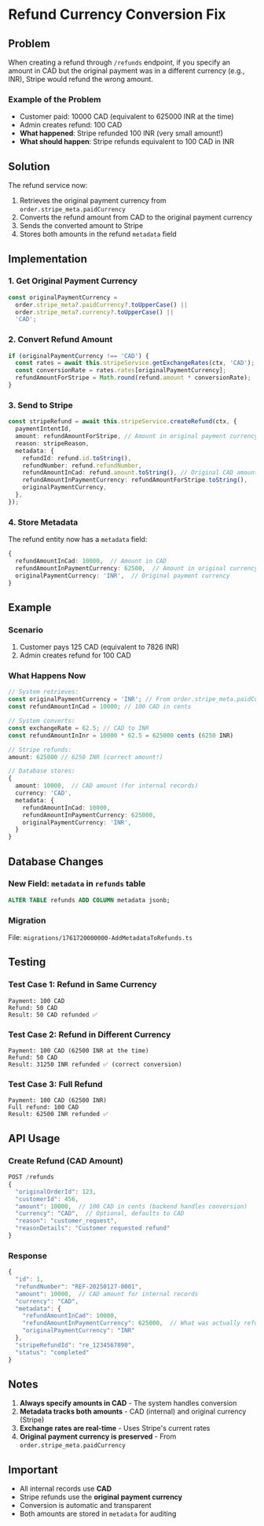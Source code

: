 # Refund Currency Conversion Fix

## Problem

When creating a refund through `/refunds` endpoint, if you specify an amount in CAD but the original payment was in a different currency (e.g., INR), Stripe would refund the wrong amount.

### Example of the Problem

- Customer paid: 10000 CAD (equivalent to 625000 INR at the time)
- Admin creates refund: 100 CAD
- **What happened**: Stripe refunded 100 INR (very small amount!)
- **What should happen**: Stripe refunds equivalent to 100 CAD in INR

## Solution

The refund service now:

1. Retrieves the original payment currency from `order.stripe_meta.paidCurrency`
2. Converts the refund amount from CAD to the original payment currency
3. Sends the converted amount to Stripe
4. Stores both amounts in the refund `metadata` field

## Implementation

### 1. Get Original Payment Currency

```typescript
const originalPaymentCurrency =
  order.stripe_meta?.paidCurrency?.toUpperCase() ||
  order.stripe_meta?.currency?.toUpperCase() ||
  'CAD';
```

### 2. Convert Refund Amount

```typescript
if (originalPaymentCurrency !== 'CAD') {
  const rates = await this.stripeService.getExchangeRates(ctx, 'CAD');
  const conversionRate = rates.rates[originalPaymentCurrency];
  refundAmountForStripe = Math.round(refund.amount * conversionRate);
}
```

### 3. Send to Stripe

```typescript
const stripeRefund = await this.stripeService.createRefund(ctx, {
  paymentIntentId,
  amount: refundAmountForStripe, // Amount in original payment currency
  reason: stripeReason,
  metadata: {
    refundId: refund.id.toString(),
    refundNumber: refund.refundNumber,
    refundAmountInCad: refund.amount.toString(), // Original CAD amount
    refundAmountInPaymentCurrency: refundAmountForStripe.toString(),
    originalPaymentCurrency,
  },
});
```

### 4. Store Metadata

The refund entity now has a `metadata` field:

```typescript
{
  refundAmountInCad: 10000,  // Amount in CAD
  refundAmountInPaymentCurrency: 62500,  // Amount in original currency
  originalPaymentCurrency: 'INR',  // Original payment currency
}
```

## Example

### Scenario

1. Customer pays 125 CAD (equivalent to 7826 INR)
2. Admin creates refund for 100 CAD

### What Happens Now

```typescript
// System retrieves:
const originalPaymentCurrency = 'INR'; // From order.stripe_meta.paidCurrency
const refundAmountInCad = 10000; // 100 CAD in cents

// System converts:
const exchangeRate = 62.5; // CAD to INR
const refundAmountInInr = 10000 * 62.5 = 625000 cents (6250 INR)

// Stripe refunds:
amount: 625000 // 6250 INR (correct amount!)

// Database stores:
{
  amount: 10000,  // CAD amount (for internal records)
  currency: 'CAD',
  metadata: {
    refundAmountInCad: 10000,
    refundAmountInPaymentCurrency: 625000,
    originalPaymentCurrency: 'INR',
  }
}
```

## Database Changes

### New Field: `metadata` in `refunds` table

```sql
ALTER TABLE refunds ADD COLUMN metadata jsonb;
```

### Migration

File: `migrations/1761720000000-AddMetadataToRefunds.ts`

## Testing

### Test Case 1: Refund in Same Currency

```
Payment: 100 CAD
Refund: 50 CAD
Result: 50 CAD refunded ✅
```

### Test Case 2: Refund in Different Currency

```
Payment: 100 CAD (62500 INR at the time)
Refund: 50 CAD
Result: 31250 INR refunded ✅ (correct conversion)
```

### Test Case 3: Full Refund

```
Payment: 100 CAD (62500 INR)
Full refund: 100 CAD
Result: 62500 INR refunded ✅
```

## API Usage

### Create Refund (CAD Amount)

```typescript
POST /refunds
{
  "originalOrderId": 123,
  "customerId": 456,
  "amount": 10000,  // 100 CAD in cents (backend handles conversion)
  "currency": "CAD",  // Optional, defaults to CAD
  "reason": "customer_request",
  "reasonDetails": "Customer requested refund"
}
```

### Response

```typescript
{
  "id": 1,
  "refundNumber": "REF-20250127-0001",
  "amount": 10000,  // CAD amount for internal records
  "currency": "CAD",
  "metadata": {
    "refundAmountInCad": 10000,
    "refundAmountInPaymentCurrency": 625000,  // What was actually refunded
    "originalPaymentCurrency": "INR"
  },
  "stripeRefundId": "re_1234567890",
  "status": "completed"
}
```

## Notes

1. **Always specify amounts in CAD** - The system handles conversion
2. **Metadata tracks both amounts** - CAD (internal) and original currency (Stripe)
3. **Exchange rates are real-time** - Uses Stripe's current rates
4. **Original payment currency is preserved** - From `order.stripe_meta.paidCurrency`

## Important

- All internal records use **CAD**
- Stripe refunds use the **original payment currency**
- Conversion is automatic and transparent
- Both amounts are stored in `metadata` for auditing
